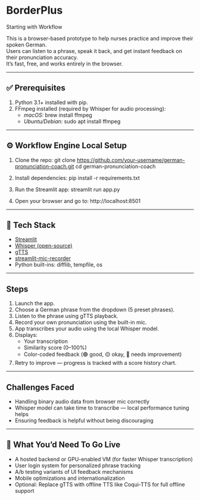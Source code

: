 # BorderPlus

Starting with Workflow

This is a browser-based prototype to help nurses practice and improve their spoken German.  
Users can listen to a phrase, speak it back, and get instant feedback on their pronunciation accuracy.  
It’s fast, free, and works entirely in the browser.

-----

## ✅ Prerequisites

1. Python 3.1+ installed with pip.
2. FFmpeg installed (required by Whisper for audio processing):
   - *macOS:* brew install ffmpeg
   - *Ubuntu/Debian:* sudo apt install ffmpeg
-----

## ⚙️ Workflow Engine Local Setup 

1. Clone the repo:
   git clone https://github.com/your-username/german-pronunciation-coach.git
   cd german-pronunciation-coach
  
2. Install dependencies:
   pip install -r requirements.txt

3. Run the Streamlit app:
   streamlit run app.py

4. Open your browser and go to:
   http://localhost:8501

-----

## 🧠 Tech Stack

- [Streamlit](https://streamlit.io/)
- [Whisper (open-source)](https://github.com/openai/whisper)
- [gTTS](https://pypi.org/project/gTTS/)
- [streamlit-mic-recorder](https://pypi.org/project/streamlit-mic-recorder/)
- Python built-ins: difflib, tempfile, os

-----

## Steps

1. Launch the app.
2. Choose a German phrase from the dropdown (5 preset phrases).
3. Listen to the phrase using gTTS playback.
4. Record your own pronunciation using the built-in mic.
5. App transcribes your audio using the local Whisper model.
6. Displays:
   - Your transcription
   - Similarity score (0–100%)
   - Color-coded feedback (🟢 good, 🟡 okay, 🔴 needs improvement)
7. Retry to improve — progress is tracked with a score history chart.

-----

## Challenges Faced

- Handling binary audio data from browser mic correctly
- Whisper model can take time to transcribe — local performance tuning helps
- Ensuring feedback is helpful without being discouraging

-----

## 🚀 What You’d Need To Go Live

- A hosted backend or GPU-enabled VM (for faster Whisper transcription)
- User login system for personalized phrase tracking
- A/b testing variants of UI feedback mechanisms
- Mobile optimizations and internationalization
- Optional: Replace gTTS with offline TTS like Coqui-TTS for full offline support
